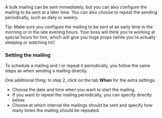 A bulk mailing can be sent immediately, but you can also configure the
mailing to be sent at a later time. You can also choose to repeat the
sending periodically, such as daily or weekly.

Tip: Make sure you configure the mailing to be sent at an early time in
the morning or in the late evening hours. Your boss will think you're
working at special hours for him, which will give you huge props (while
you're actually sleeping or watching tv)!

### Setting the mailing

To schedule a mailing and / or repeat it periodically, you follow the
same steps as when sending a mailing directly.

One additional thing: In step 2, click on the tab **When** for the extra
settings.

-   Choose the date and time when you want to start the mailing.
-   If you want to repeat the mailing periodically, you can specify
    directly below.
-   Choose at which interval the mailings should be sent and specify how
    many times the mailing should be repeated.

